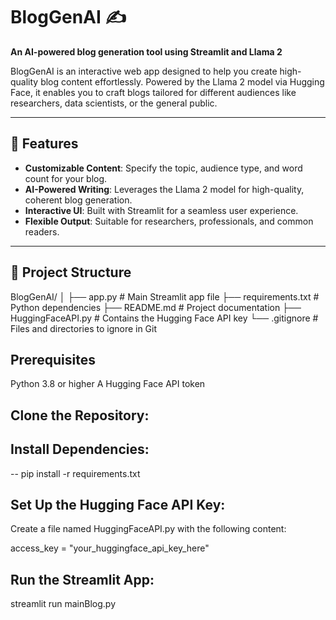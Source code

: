 # BlogGenAI ✍️  
**An AI-powered blog generation tool using Streamlit and Llama 2**

BlogGenAI is an interactive web app designed to help you create high-quality blog content effortlessly. Powered by the Llama 2 model via Hugging Face, it enables you to craft blogs tailored for different audiences like researchers, data scientists, or the general public.

---

## 🚀 Features  
- **Customizable Content**: Specify the topic, audience type, and word count for your blog.  
- **AI-Powered Writing**: Leverages the Llama 2 model for high-quality, coherent blog generation.  
- **Interactive UI**: Built with Streamlit for a seamless user experience.  
- **Flexible Output**: Suitable for researchers, professionals, and common readers.  

---

## 📂 Project Structure  

BlogGenAI/
│
├── app.py                # Main Streamlit app file
├── requirements.txt      # Python dependencies
├── README.md             # Project documentation
├── HuggingFaceAPI.py     # Contains the Hugging Face API key
└── .gitignore            # Files and directories to ignore in Git

## Prerequisites
Python 3.8 or higher
A Hugging Face API token

## Clone the Repository:


## Install Dependencies:
-- pip install -r requirements.txt

## Set Up the Hugging Face API Key:
Create a file named HuggingFaceAPI.py with the following content:

access_key = "your_huggingface_api_key_here"

## Run the Streamlit App:

streamlit run mainBlog.py

